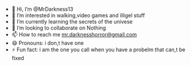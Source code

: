 - 👋 Hi, I’m @MrDarkness13
- 👀 I’m interested in walking,video games and illigel stuff
- 🌱 I’m currently learning the secrets of the univese 
- 💞️ I’m looking to collaborate on Nothing
- 📫 How to reach me mr.darknesshorror@gmail.com
- 😄 Pronouns: i don,t have one
- ⚡ Fun fact: i am the one you call when you have a probelm that can,t be fixed

<!---
MrDarkness13/MrDarkness13 is a ✨ special ✨ repository because its `README.md` (this file) appears on your GitHub profile.
You can click the Preview link to take a look at your changes.
--->
